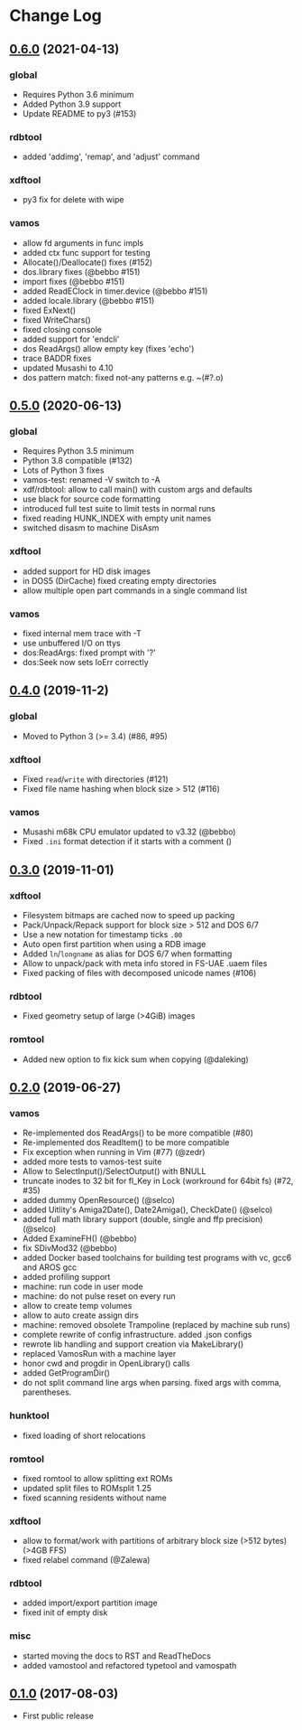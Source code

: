 # Change Log

## [0.6.0][6] (2021-04-13)

### global

* Requires Python 3.6 minimum
* Added Python 3.9 support
* Update README to py3 (#153)

### rdbtool

* added 'addimg', 'remap', and 'adjust' command

### xdftool

* py3 fix for delete with wipe

### vamos

* allow fd arguments in func impls
* added ctx func support for testing
* Allocate()/Deallocate() fixes (#152)
* dos.library fixes (@bebbo #151)
* import fixes (@bebbo #151)
* added ReadEClock in timer.device (@bebbo #151)
* added locale.library (@bebbo #151)
* fixed ExNext()
* fixed WriteChars()
* fixed closing console
* added support for 'endcli'
* dos ReadArgs() allow empty key (fixes 'echo')
* trace BADDR fixes
* updated Musashi to 4.10
* dos pattern match: fixed not-any patterns e.g. ~(#?.o)


## [0.5.0][5] (2020-06-13)

### global

* Requires Python 3.5 minimum
* Python 3.8 compatible (#132)
* Lots of Python 3 fixes
* vamos-test: renamed -V switch to -A
* xdf/rdbtool: allow to call main() with custom args and defaults
* use black for source code formatting
* introduced full test suite to limit tests in normal runs
* fixed reading HUNK_INDEX with empty unit names
* switched disasm to machine DisAsm

### xdftool

* added support for HD disk images
* in DOS5 (DirCache) fixed creating empty directories
* allow multiple open part commands in a single command list

### vamos

* fixed internal mem trace with -T
* use unbuffered I/O on ttys
* dos:ReadArgs: fixed prompt with '?'
* dos:Seek now sets IoErr correctly


## [0.4.0][4] (2019-11-2)

### global

* Moved to Python 3 (>= 3.4) (#86, #95)

### xdftool

* Fixed `read`/`write` with directories (#121)
* Fixed file name hashing when block size > 512 (#116)

### vamos

* Musashi m68k CPU emulator updated to v3.32 (@bebbo)
* Fixed `.ini` format detection if it starts with a comment ()


## [0.3.0][3] (2019-11-01)

### xdftool

* Filesystem bitmaps are cached now to speed up packing
* Pack/Unpack/Repack support for block size > 512 and DOS 6/7
* Use a new notation for timestamp ticks `.00`
* Auto open first partition when using a RDB image
* Added `ln`/`longname` as alias for DOS 6/7 when formatting
* Allow to unpack/pack with meta info stored in FS-UAE .uaem files
* Fixed packing of files with decomposed unicode names (#106)

### rdbtool

* Fixed geometry setup of large (>4GiB) images

### romtool

* Added new option to fix kick sum when copying (@daleking)


## [0.2.0][2] (2019-06-27)

### vamos

* Re-implemented dos ReadArgs() to be more compatible (#80)
* Re-implemented dos ReadItem() to be more compatible
* Fix exception when running in Vim (#77) (@zedr)
* added more tests to vamos-test suite
* Allow to SelectInput()/SelectOutput() with BNULL
* truncate inodes to 32 bit for fl_Key in Lock (workround for 64bit fs) (#72, #35)
* added dummy OpenResource() (@selco)
* added Uitlity's Amiga2Date(), Date2Amiga(), CheckDate() (@selco)
* added full math library support (double, single and ffp precision) (@selco)
* Added ExamineFH() (@bebbo)
* fix SDivMod32 (@bebbo)
* added Docker based toolchains for building test programs with vc, gcc6 and AROS gcc
* added profiling support
* machine: run code in user mode
* machine: do not pulse reset on every run
* allow to create temp volumes
* allow to auto create assign dirs
* machine: removed obsolete Trampoline (replaced by machine sub runs)
* complete rewrite of config infrastructure. added .json configs
* rewrote lib handling and support creation via MakeLibrary()
* replaced VamosRun with a machine layer
* honor cwd and progdir in OpenLibrary() calls
* added GetProgramDir()
* do not split command line args when parsing. fixed args with comma, parentheses.

### hunktool

* fixed loading of short relocations

### romtool

* fixed romtool to allow splitting ext ROMs
* updated split files to ROMsplit 1.25
* fixed scanning residents without name

### xdftool

* allow to format/work with partitions of arbitrary block size (>512 bytes) (>4GB FFS)
* fixed relabel command (@Zalewa)

### rdbtool

* added import/export partition image
* fixed init of empty disk

### misc

* started moving the docs to RST and ReadTheDocs
* added vamostool and refactored typetool and vamospath


## [0.1.0][1] (2017-08-03)

* First public release


[1]: https://github.com/cnvogelg/amitools/tree/v0.1.0
[2]: https://github.com/cnvogelg/amitools/tree/v0.2.0
[3]: https://github.com/cnvogelg/amitools/tree/v0.3.0
[4]: https://github.com/cnvogelg/amitools/tree/v0.4.0
[5]: https://github.com/cnvogelg/amitools/tree/v0.5.0
[6]: https://github.com/cnvogelg/amitools/tree/v0.6.0
